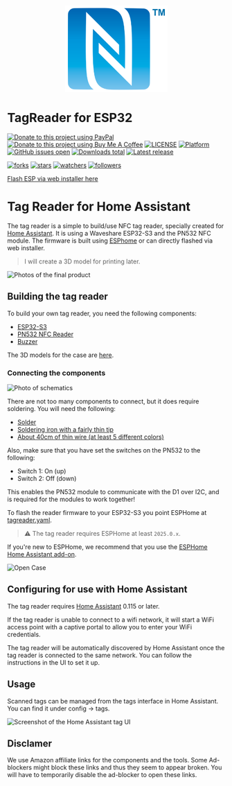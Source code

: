 <p align="center">
  <img height="200px" class="comment" src="images/nfc.svg" alt="nfc"/>
</p>

# TagReader for ESP32
[![Donate to this project using PayPal](https://shields.io/badge/Paypal-Donate-blue?logo=paypal&style=flat)](https://www.paypal.com/donate/?business=2667RS4MQ9M5Y&no_recurring=1&item_name=Please+support+me+if+you+like+my+work.+Thank+you%21&currency_code=EUR)
[![Donate to this project using Buy Me A Coffee](https://shields.io/badge/Buy%20me%20a%20coffee-Donate-yellow?logo=buymeacoffee&style=flat)](https://buymeacoff.ee/mcpat)
[![LICENSE](https://shields.io/badge/license-GPL-lightgrey)](https://raw.githubusercontent.com/mcpat-it/TagReader/main/LICENSE)
[![Platform](https://shields.io/badge/platform-esp32--s3%20(waveshare)-lightgrey)](https://github.com/mcpat-it/TagReader)
[![GitHub issues open](https://img.shields.io/github/issues/mcpat-it/TagReader.svg)](https://github.com/mcpat-it/TagReader/issues)
[![Downloads total](https://img.shields.io/github/downloads/mcpat-it/TagReader/total)](https://github.com/mcpat-it/TagReader/releases)
[![Latest release](https://img.shields.io/github/v/release/mcpat-it/TagReader)](https://github.com/mcpat-it/TagReader/releases)

[![forks](https://img.shields.io:/github/forks/mcpat-it/TagReader?style=social)](https://github.com/mcpat-it/TagReader)
[![stars](https://img.shields.io:/github/stars/mcpat-it/TagReader?style=social)](https://github.com/mcpat-it/TagReader)
[![watchers](https://img.shields.io:/github/watchers/mcpat-it/TagReader?style=social)](https://github.com/mcpat-it/TagReader)
[![followers](https://img.shields.io:/github/followers/mcpat-it?style=social)](https://github.com/mcpat-it)


<!--[Visit installer website](https://tagreader.mcpat.com/)-->
<!--<div class="meta_for_parser" style="visibility:hidden">-->
  <!--<button onclick="getElementById('flashcontent').innerHTML=Date()">Flash ESP <a class="comment" href="https://tagreader.mcpat.com/">here</a></button>-->
  <a class="comment" href="https://tagreader.mcpat.com/">Flash ESP via web installer here</a>
  <p id="flashcontent"></p>
  <!--<p id="demo2">YOUR CONTENT HERE</p>-->
<!--</div>-->
<!--<p align="center">
  <a class="comment" href="https://tagreader.mcpat.com/">Visit installer website</a>
</p>-->

# Tag Reader for Home Assistant

The tag reader is a simple to build/use NFC tag reader, specially created for [Home Assistant](https://www.home-assistant.io). It is using a Waveshare ESP32-S3 and the PN532 NFC module. The firmware is built using [ESPhome](https://www.esphome.io) or can directly flashed via web installer.

> I will create a 3D model for printing later.

![Photos of the final product](xxx)

## Building the tag reader

To build your own tag reader, you need the following components:

 - [ESP32-S3](https://amzn.to/3Z6NLpT)
 - [PN532 NFC Reader](https://amzn.to/4kCX8Wq)
 - [Buzzer](https://amzn.to/3Z0kNYM)

The 3D models for the case are [here](xxx).

### Connecting the components

![Photo of schematics](xxx)

There are not too many components to connect, but it does require soldering. You will need the following:

- [Solder](xxx)
- [Soldering iron with a fairly thin tip](xxx)
- [About 40cm of thin wire (at least 5 different colors)](xxx)


Also, make sure that you have set the switches on the PN532 to the following:
- Switch 1: On (up)
- Switch 2: Off (down)

This enables the PN532 module to communicate with the D1 over I2C, and is required for the modules to work together!

To flash the reader firmware to your ESP32-S3 you point ESPHome at [tagreader.yaml](/src/tagreader.yaml).  
> :warning: The tag reader requires ESPHome at least `2025.0.x`.

If you're new to ESPHome, we recommend that you use the [ESPHome Home Assistant add-on](https://esphome.io/guides/getting_started_hassio.html).

![Open Case](xxx)

## Configuring for use with Home Assistant

The tag reader requires [Home Assistant](https://www.home-assistant.io) 0.115 or later.

If the tag reader is unable to connect to a wifi network, it will start a WiFi access point with a captive portal to allow you to enter your WiFi credentials.

The tag reader will be automatically discovered by Home Assistant once the tag reader is connected to the same network. You can follow the instructions in the UI to set it up.

## Usage

Scanned tags can be managed from the tags interface in Home Assistant. You can find it under config -> tags.

![Screenshot of the Home Assistant tag UI](xx)

## Disclamer

We use Amazon affiliate links for the components and the tools. Some Ad-blockers might block these links and thus they seem to appear broken. You will have to temporarily disable the ad-blocker to open these links. 
